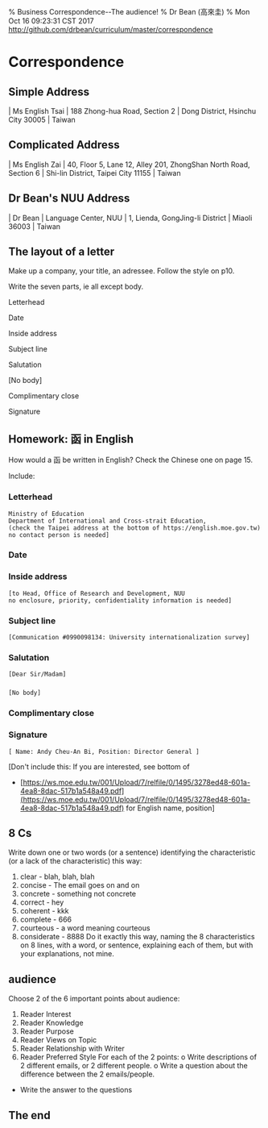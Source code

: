 % Business Correspondence--The audience!
% Dr Bean (高來圭)
% Mon Oct 16 09:23:31 CST 2017 http://github.com/drbean/curriculum/master/correspondence


# Correspondence

## Simple Address

| Ms English Tsai
| 188 Zhong-hua Road, Section 2
| Dong District, Hsinchu City 30005
| Taiwan

## Complicated Address

| Ms English Zai
| 40, Floor 5, Lane 12, Alley 201, ZhongShan North Road, Section 6
| Shi-lin District, Taipei City 11155
| Taiwan

## Dr Bean's NUU Address

| Dr Bean
| Language Center, NUU
| 1, Lienda, GongJing-li District
| Miaoli 36003
| Taiwan

## The layout of a letter

Make up a company, your title, an adressee. Follow the style on p10.

Write the seven parts, ie all except body.

Letterhead

Date

Inside address

Subject line

Salutation

[No body]

Complimentary close

Signature

## Homework: 函 in English

How would a 函 be written in English? Check the Chinese one on page 15.

Include:

### Letterhead

	Ministry of Education
	Department of International and Cross-strait Education,
	(check the Taipei address at the bottom of https://english.moe.gov.tw)
	no contact person is needed]

### Date

### Inside address

	[to Head, Office of Research and Development, NUU
	no enclosure, priority, confidentiality information is needed]

### Subject line

	[Communication #0990098134: University internationalization survey]

### Salutation

	[Dear Sir/Madam]

###

	[No body]

### Complimentary close

### Signature

	[ Name: Andy Cheu-An Bi, Position: Director General ]


[Don't include this: If you are interested, see bottom of
- [https://ws.moe.edu.tw/001/Upload/7/relfile/0/1495/3278ed48-601a-4ea8-8dac-517b1a548a49.pdf](https://ws.moe.edu.tw/001/Upload/7/relfile/0/1495/3278ed48-601a-4ea8-8dac-517b1a548a49.pdf)
for English name, position]

## 8 Cs

Write down one or two words (or a sentence) identifying the characteristic (or a lack of the characteristic) this way:
1. clear - blah, blah, blah
2. concise - The email goes on and on
3. concrete - something not concrete
4. correct - hey
5. coherent - kkk
6. complete - 666
7. courteous - a word meaning courteous
8. considerate - 8888
Do it exactly this way, naming the 8 characteristics on 8 lines, with a word, or sentence, explaining each of them, but with
your explanations, not mine.

## audience

Choose 2 of the 6 important points about audience:
  1. Reader Interest
  2. Reader Knowledge
  3. Reader Purpose
  4. Reader Views on Topic
  5. Reader Relationship with Writer
  6. Reader Preferred Style
For each of the 2 points:
   o Write descriptions of 2 different emails, or 2 different people.
   o Write a question about the difference between the 2 emails/people.
   * Write the answer to the questions

## The end
